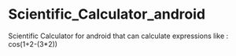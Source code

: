 # Scientific_Calculator_android
Scientific Calculator for android that can calculate expressions like : cos(1+2-(3*2))
